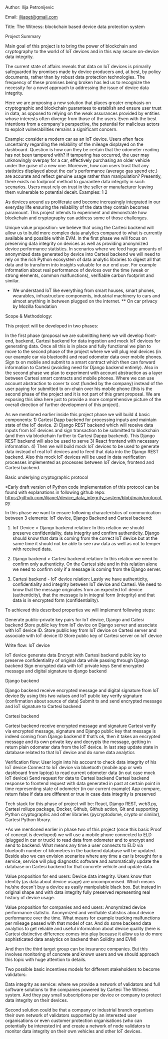 Author:
Ilija Petronijevic

Email:
ilijapet@gmail.com

Title:
The Witness: blockchain based device data protection system

Project Summary

Main goal of this project is to bring the power of blockchain and cryptography to the world of IoT devices and in this way secure on-device data integrity.

The current state of affairs reveals that data on IoT devices is primarily safeguarded by promises made by device producers and, at best, by policy documents, rather than by robust data protection technologies. The frequency of these promises being broken has led us to recognize the necessity for a novel approach to addressing the issue of device data integrity.

Here we are proposing a new solution that places greater emphasis on cryptographic and blockchain guarantees to establish and ensure user trust in data, as opposed to relying on the weak assurances provided by entities whose interests often diverge from those of the users. Even with the best intentions from a company's perspective, the potential for malicious actors to exploit vulnerabilities remains a significant concern.

Example: consider a modern car as an IoT device. Users often face uncertainty regarding the reliability of the mileage displayed on the dashboard. Question is how can they be certain that the odometer reading has not been tampered with? If tampering has occurred, the user may unknowingly overpay for a car, effectively purchasing an older vehicle under the guise of a new one. Moreover, how can users trust that any statistics displayed about the car's performance (average gas spend etc.) are accurate and reflect genuine usage rather than manipulation? Presently, there exists no foolproof method to guarantee data integrity in such scenarios. Users must rely on trust in the seller or manufacturer leaving them vulnerable to potential deceit. Examples: 1 2

As devices around us proliferate and become increasingly integrated in our everyday life ensuring the reliability of the data they contain becomes paramount. This project intends to experiment and demonstrate how blockchain and cryptography can address some of those challenges.

Unique value proposition: we believe that using the Cartesi backend will allow us to build more complex data analytics compared to what is currently available and possible within EVM. In the first phase we will focus on preserving data integrity on devices as well as providing anonymized device performance statistics. In scenarios where we feed huge amounts of anonymized data generated by device into Cartesi backend we will need to rely on the rich Python ecosystem of data analytic libraries to digest all that data and to transform into insights valuable for our end user. For example information about real performance of devices over the time (weak or strong elements, common malfunctions), verifiable carbon footprint and similar.

- We understand IoT like everything from smart houses, smart phones, wearables, infrastructure components, industrial machinery to cars and almost anything in between plugged on the internet.
  \*\* On car privacy by Mozilla foundation

Scope & Methodology:

This project will be developed in two phases:

In the first phase (proposal we are submitting here) we will develop front-end, backend, Cartesi backend for data ingestion and mock IoT devices for generating data. Once all this is in place and fully functional we plan to move to the second phase of the project where we will plug real devices (in our example car via bluetooth) and read odometer data over mobile phones. Sign tx on mobile and submit to a smart contract which then can forward information to Cartesi (avoiding need for Django backend entirely). Also in the second phase we plan to experiment with account abstraction as a layer between Cartesi smart contracts and mobile phones. Where we can use account abstraction to cover tx cost (funded by the company) instead of the user paying for submitted tx on-chain over his mobile phone (this is the second phase of the project and it is not part of this grant proposal. We are exposing this idea here just to provide a more comprehensive picture of the overall direction of further development of this project).

As we mentioned earlier inside this project phase we will build 4 basic components: 1) Cartesi Dapp backend for processing inputs and maintain state of the IoT device. 2) Django REST backend which will receive data inputs from IoT devices and sign transaction to be submitted to blockchain (and then via blockchain further to Cartesi Dappp backend). This Django REST backend will also be used to serve 3) React frontend with necessary information. 4) Then we will build mock IoT devices to be used to generate data instead of real IoT devices and to feed that data into the Django REST backend. Also this mock IoT devices will be used in data verification processes implemented as processes between IoT device, frontend and Cartesi backend.

Basic underlying cryptographic protocol

\*Early draft version of Python code implementation of this protocol can be found with explanations in following github repo:
https://github.com/ilijapet/device_data_integrity_system/blob/main/protocol.py

In this phase we want to ensure following characteristics of communication between 3 elements: IoT device, Django Backend and Cartesi backend:

1. IoT Device > Django backend relation: In this relation we should preserve confidentiality, data integrity and confirm authenticity. Django should know that data is coming from the correct IoT device but at the same time it should not be able to see raw data as well as not to temper with received data.

2. Django backend > Cartesi backend relation: In this relation we need to confirm only authenticity. On the Cartesi side and in this relation alone we need to confirm only if a message is coming from the Django server.

3. Cartesi backend - IoT device relation: Lastly we have authenticity, confidentiality and integrity between IoT device and Cartesi. We need to know that the message originates from an expected IoT device (authenticity), that the message is in integral form (integrity) and that data is in encrypted form (confidentiality).

To achieved this described properties we will implement following steps:

Generate public-private key pairs for IoT device, Django and Catesi backend
Store public key from IoT device on Django server and associate with IoT device ID.
Store public key from IoT device on Cartesi server and associate with IoT device ID
Store public key of Cartesi server on IoT device

Write flow:
IoT device

IoT device generate data
Encrypt with Cartesi backend public key to preserve confidentiality of original data while passing through Django backend
Sign encrypted data with IoT private keys
Send encrypted message and digital signature to django backend

Django backend

Django backend receive encrypted message and digital signature from IoT device
By using this two values and IoT public key verify signature (confirmation about source of data)
Submit tx and send encrypted message and IoT signature to Cartesi backend

Cartesi backend

Cartesi backend receive encrypted message and signature
Cartesi verify via encrypted message, signature and Django public key that message is indeed coming from Django backend
If that’s ok, then it takes an encrypted message and its own private key and decrypts the message, getting in return plain odometer data from the IoT device.
In last step update state in database related to that IoT device and do some data analytics

Verification flow:
User login into his account to check data integrity of his IoT device
Connect to IoT device via bluetooth (mobile app or web dashboard from laptop) to read current odometer data (in out case mock IoT device)
Send request for data to Cartesi backend
Cartesi backend response to frontend request with data generated in past at certain point in time representing state of odometer (in our current example)
App compare, return false if data are different or true in case data integrity is preserved

Tech stack for this phase of project will be: React, Django REST, web3.py, Cartesi rollups package, Docker, Github, Github action, Git and supporting Python cryptographic and other libraries (pycryptodome, crypto or similar), Cartesi Python library.

\*As we mentioned earlier in phase two of this project (once this basic Proof of concept is developed) we will use a mobile phone connected to ELD (plugged in car or truck) to read data from odometer and to encrypt and send to backend. What means any time a user connects to ELD via bluetooth number of kilometres in the backend database will be updated. Beside also we can envision scenarios where any time a car is brought for a service, service will plug diagnostic software and automatically update the database on Cartesi backend for that concrete vehicle and update data.

Value proposition for end users:
Device data integrity. Users know that identity (as data about device usage) are uncompromised. Which means he/she doesn't buy a device as easily manipulable black box. But instead in original shape and with data integrity fully preserved representing real history of device usage.

Value proposition for companies and end users:
Anonymized device performance statistic. Anonymized and verifiable statistics about device performance over the time. What means for example tracking malfunctions per mileage passed with that model of car. And do some backend data analytics to get reliable and useful information about device quality (here is Cartesi distinctive difference comes into play because it allow us to do more sophisticated data analytics on backend then Solidity and EVM)

And then the third target group can be insurance companies. But this involves monitoring of concrete and known users and we should approach this topic with huge attention to details.

Two possible basic incentives models for different stakeholders to become validators:

Data integrity as service: where we provide a network of validators and full software solutions to the companies powered by Cartesi The Witness system. And they pay small subscriptions per device or company to protect data integrity on their devices.

Second solution could be that a company or industrial branch organises their own network of validators supported by an interested user organisations or even customer protection organisations (who can potentially be interested in) and create a network of node validators to monitor data integrity on their own vehicles and other IoT devices.
